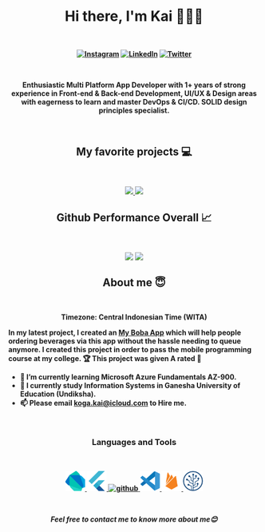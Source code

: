 <p>
  <h1 align="center"><b>Hi there, I'm Kai 🙋🏻‍♂️</h1>
</p>
<br />
<p align="center">
  <a href="https://www.instagram.com/kaikoga45" target="_blank"><img src="https://img.shields.io/badge/Instagram-%23E4405F.svg?&style=flat-square&logo=instagram&logoColor=white" height="32px" alt="Instagram"></a>
<a href="https://www.linkedin.com/in/kai-koga-170a691a0/" target="_blank"><img src="https://img.shields.io/badge/linkedin-%230077B5.svg?&style=for-the-badge&logo=linkedin&logoColor=white" height="32px" alt="LinkedIn"></a>
<a href="https://twitter.com/kai_koga" target="_blank"><img src="https://img.shields.io/badge/twitter-%231DA1F2.svg?&style=for-the-badge&logo=twitter&logoColor=white" height="32px" alt="Twitter"></a>
</p>
</br>
<p align="center">Enthusiastic Multi Platform App Developer with 1+ years of strong experience in Front-end & Back-end Development, UI/UX & Design areas with eagerness to learn and master DevOps & CI/CD. SOLID design principles specialist.</p>
</br>
<h2 align="center">My favorite projects 💻</h2>
<br/>

<p align="center">
 <a href="https://github.com/kaikoga45/myboba">
  <img align="" src="https://github-readme-stats.vercel.app/api/pin/?username=kaikoga45&repo=myboba&theme=tokyonight" />
</a>
  <a href="https://github.com/kaikoga45/libre">
  <img align="" src="https://github-readme-stats.vercel.app/api/pin/?username=kaikoga45&repo=libre&theme=tokyonight" />
</a>
</p>

<h2 align="center">Github Performance Overall 📈</h2>
<br/>
<p align="center">
<img src="https://github-readme-stats.vercel.app/api?username=kaikoga45&theme=radical&show_icons=true" width="480"/>
<img src="https://github-readme-stats.vercel.app/api/top-langs/?username=kaikoga45&layout=compact&theme=nightowl" width="400" />
</p>

<h2 align="center">About me 😇</h2>
</br>
<p align="center">
Timezone: Central Indonesian Time (WITA)
</p>
<p>In my latest project, I created an <a href="https://github.com/kaikoga45/myboba">My Boba App</a> which will help people ordering beverages via this app without the hassle needing to queue anymore. I created this project in order to pass the mobile programming course at my college. 🏆 This project was given A rated 🥳</p>

- 🌱 I’m currently learning Microsoft Azure Fundamentals AZ-900.
- 🤔 I currently study Information Systems in Ganesha University of Education (Undiksha).
- 📫 Please email koga.kai@icloud.com to Hire me.

</br>
<h3 align="center"> Languages and Tools</h3>
</p>
<br/>
<p align="center">
<a href="https://dart.dev" target="_blank"> <img src="https://github.com/devicons/devicon/blob/master/icons/dart/dart-original.svg" alt="dart" width="40" height="40"/> </a>
<a href="https://flutter.dev" target="_blank"> <img src="https://github.com/devicons/devicon/blob/master/icons/flutter/flutter-original.svg" alt="flutter" width="40" height="40"/> </a>
<a href="https://github.com" target="_blank"> <img src="https://github.com/YuriDevAT/YuriDevAT/blob/main/github_.png" alt="github" width="40" height="40"/> </a>
<a href="https://vscode.dev" target="_blank"> <img src="https://github.com/devicons/devicon/blob/master/icons/vscode/vscode-original.svg" alt="vscode" width="40" height="40"/> </a>
<a href="https://firebase.google.com/" target="_blank"> <img src="https://github.com/devicons/devicon/blob/master/icons/firebase/firebase-plain.svg" alt="firebase" width="40" height="40"/> </a>
<a href="https://www.sourcetreeapp.com" target="_blank"> <img src="https://github.com/devicons/devicon/blob/master/icons/sourcetree/sourcetree-original.svg" alt="sourcetree" width="40" height="40"/> </a>
</p>
</br>
<p align="center">
  <em><b>Feel free to contact me to know more about me</b>😊</em>
</p>
